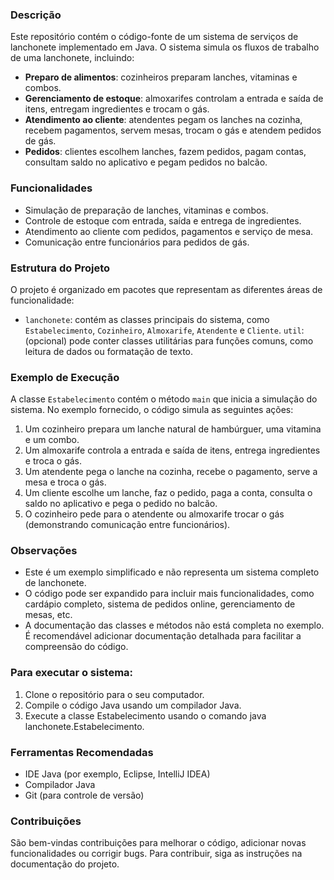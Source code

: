 ### Descrição

Este repositório contém o código-fonte de um sistema de serviços de lanchonete implementado em Java. O sistema simula os fluxos de trabalho de uma lanchonete, incluindo:

- **Preparo de alimentos**: cozinheiros preparam lanches, vitaminas e combos.
- **Gerenciamento de estoque**: almoxarifes controlam a entrada e saída de itens, entregam ingredientes e trocam o gás.
- **Atendimento ao cliente**: atendentes pegam os lanches na cozinha, recebem pagamentos, servem mesas, trocam o gás e atendem pedidos de gás.
- **Pedidos**: clientes escolhem lanches, fazem pedidos, pagam contas, consultam saldo no aplicativo e pegam pedidos no balcão.

### Funcionalidades

- Simulação de preparação de lanches, vitaminas e combos.
- Controle de estoque com entrada, saída e entrega de ingredientes.
- Atendimento ao cliente com pedidos, pagamentos e serviço de mesa.
- Comunicação entre funcionários para pedidos de gás.

### Estrutura do Projeto

O projeto é organizado em pacotes que representam as diferentes áreas de funcionalidade:

- `lanchonete`: contém as classes principais do sistema, como `Estabelecimento`, `Cozinheiro`, `Almoxarife`, `Atendente` e `Cliente`.
`util`: (opcional) pode conter classes utilitárias para funções comuns, como leitura de dados ou formatação de texto.

### Exemplo de Execução

A classe `Estabelecimento` contém o método `main` que inicia a simulação do sistema. No exemplo fornecido, o código simula as seguintes ações:

1. Um cozinheiro prepara um lanche natural de hambúrguer, uma vitamina e um combo.
2. Um almoxarife controla a entrada e saída de itens, entrega ingredientes e troca o gás.
3. Um atendente pega o lanche na cozinha, recebe o pagamento, serve a mesa e troca o gás.
4. Um cliente escolhe um lanche, faz o pedido, paga a conta, consulta o saldo no aplicativo e pega o pedido no balcão.
5. O cozinheiro pede para o atendente ou almoxarife trocar o gás (demonstrando comunicação entre funcionários).

### Observações

- Este é um exemplo simplificado e não representa um sistema completo de lanchonete.
- O código pode ser expandido para incluir mais funcionalidades, como cardápio completo, sistema de pedidos online, gerenciamento de mesas, etc.
- A documentação das classes e métodos não está completa no exemplo. É recomendável adicionar documentação detalhada para facilitar a compreensão do código.

### Para executar o sistema:

1. Clone o repositório para o seu computador.
2. Compile o código Java usando um compilador Java.
3. Execute a classe Estabelecimento usando o comando java lanchonete.Estabelecimento.

### Ferramentas Recomendadas

- IDE Java (por exemplo, Eclipse, IntelliJ IDEA)
- Compilador Java
- Git (para controle de versão)

### Contribuições

São bem-vindas contribuições para melhorar o código, adicionar novas funcionalidades ou corrigir bugs. Para contribuir, siga as instruções na documentação do projeto.
